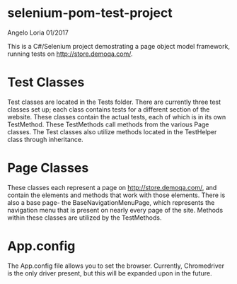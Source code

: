 # selenium-pom-test-project
Angelo Loria 01/2017

This is a C#/Selenium project demostrating a page object model framework, running tests on http://store.demoqa.com/. 

# Test Classes
Test classes are located in the Tests folder. There are currently three test classes set up; each class contains tests for a different section of the website. These classes contain the actual tests, each of which is in its own TestMethod. These TestMethods call methods from the various Page classes. The Test classes also utilize methods located in the TestHelper class through inheritance. 

# Page Classes
These classes each represent a page on http://store.demoqa.com/, and contain the elements and methods that work with those elements. There is also a base page- the BaseNavigationMenuPage, which represents the navigation menu that is present on nearly every page of the site. Methods within these classes are utilized by the TestMethods. 

# App.config
The App.config file allows you to set the browser. Currently, Chromedriver is the only driver present, but this will be expanded upon in the future.
